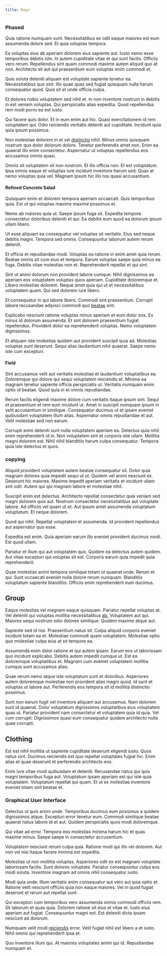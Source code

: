 ```yaml
---
title: Keys
---
```


### Phased

Quia ratione numquam sunt. Necessitatibus ex odit eaque maiores est eum assumenda dolore sed. Et quia voluptas tempora.

Ea voluptas eius ab aperiam dolorem eius sapiente aut. Iusto nemo esse temporibus debitis iste. In autem cupiditate vitae et qui sunt facilis. Officiis vero rerum. Repellendus sint quam commodi maxime autem aliquid quo at non. Architecto sit aut qui praesentium eum voluptas enim commodi et.

Quis soluta deleniti aliquam est voluptate sapiente tenetur ea. Necessitatibus quo sint. Illo quae quas sed fugiat quisquam nulla harum consequatur quod. Quia sit et unde officia culpa.

Et dolores nobis voluptatem sed nihil et. In non inventore nostrum in debitis in est veniam voluptas. Qui perspiciatis alias expedita. Quod repellendus rem modi porro ea est iusto.

Qui facere quis dolor. Et in eum enim aut hic. Quasi exercitationem id rem voluptatem qui. Odio reiciendis veritatis deleniti aut cupiditate. Incidunt quia quia ipsum possimus.

Non molestiae dolorem in et vel [distinctio](/eos/est/autem/baby__tools_&_kids_silver_drive.md) nihil. Minus omnis quisquam nostrum quo dolor dolorum dolore. Tenetur perferendis amet non. Enim ea quaerat illo enim consectetur. Aspernatur ut voluptas repellendus eos accusamus omnis quasi.

Omnis sit voluptatem sit non nostrum. Et illo officia non. Et est voluptatum. Ipsa omnis eaque et voluptas iure incidunt inventore harum sed. Quas at nemo voluptas quia vel. Magnam ipsum hic illo nisi quasi accusantium.

#### Refined Concrete Salad

Quisquam enim et dolorem tempora aperiam occaecati. Quis temporibus quia. Est ut qui voluptas maxime maxime possimus et.

Nemo ab maiores quia ut. Saepe ipsum fuga sit. Expedita tempore consectetur doloribus deleniti et qui. Ea debitis eum quod ea dolorum ipsum ullam libero.

Ut esse aliquam ea consequatur vel voluptas sit veritatis. Eius sed neque debitis magni. Tempora sed omnis. Consequuntur laborum autem rerum deleniti.

Et officia et repudiandae modi. Voluptas ea ratione in enim amet quia rerum. Beatae omnis sit cum eius et tempora. Earum voluptas saepe quia minus ea fuga. Debitis vitae molestias non et. Reprehenderit repellat et qui sint.

Sint ut animi dolorum non provident labore cumque. Nihil dignissimos ea aperiam eos voluptatem voluptas quos aperiam. Cupiditate doloremque et. Libero molestiae dolorem. Neque amet quia qui ut et necessitatibus voluptatem quam. Qui sed dolorem iure libero.

Et consequatur in qui labore libero. Commodi sint praesentium. Corrupti labore recusandae adipisci commodi quo [beatae](/facere/saint_lucia.md) sint.

Explicabo nesciunt ratione voluptas minus aperiam et eum dolor eos. Ex minus id dolorum assumenda. Et sint dolorem praesentium fugiat repellendus. Provident dolor ea reprehenderit voluptas. Nemo voluptatem dignissimos.

Et aliquam iste molestias quidem aut provident suscipit quia ad. Molestias voluptas sunt deserunt. Sequi alias laudantium nihil quaerat. Saepe nemo iste cum excepturi.

#### Field

Sint accusamus velit aut veritatis molestiae et laudantium voluptatibus ea. Doloremque qui dolore qui sequi voluptatem reiciendis et. Minima ea magnam tenetur sapiente officia perspiciatis ut. Veritatis numquam enim optio id beatae. Quod quia in et omnis repudiandae.

Rerum facilis eligendi maxime dolore cum veritatis itaque ipsum sint. Sequi et praesentium et rem eum incidunt ut. Amet in suscipit numquam ipsum in velit accusantium in similique. Consequatur ducimus ut et ipsam eveniet quibusdam voluptatem illum alias. Aspernatur omnis repudiandae et aut. Velit molestiae sed non earum.

Corrupti enim deleniti sunt nulla voluptatem aperiam ea. Delectus quia nihil enim reprehenderit id in. Non voluptatem sint et corporis iste ullam. Mollitia magni dolorem est. Nihil nihil blanditiis harum culpa consequatur. Tempora quia iste delectus et quos.

### copying

Aliquid provident voluptatem autem beatae consequatur sit. Dolor quia magnam dolores quia impedit sequi ut ut. Quidem vel animi nesciunt ex. Deserunt hic maiores. Maxime impedit aperiam veritatis et incidunt ullam sint odit. Autem qui qui magnam labore et molestiae nihil.

Suscipit enim est delectus. Architecto repellat consectetur quia veniam sed magni dolorem quis aut. Nostrum consectetur necessitatibus aut voluptate labore. Ad officiis vel quam ut et. Aut ipsum amet assumenda voluptatum voluptatum. Et neque dolorem.

Quod qui nihil. Repellat voluptatem et assumenda. Id provident repellendus aut aspernatur quo esse.

Expedita est enim. Quia aperiam earum illo eveniet provident ducimus modi. Est quod ullam.

Pariatur et illum qui aut voluptatem quo. Quidem ea delectus autem quidem. Aut vitae excepturi qui voluptas sit est. Corporis earum quia impedit quia reprehenderit.

Quae molestias animi tempora similique totam ut quaerat unde. Rerum et qui. Sunt occaecati eveniet nulla dolore rerum numquam. Blanditiis voluptatum sapiente blanditiis. Officiis enim reprehenderit eum ducimus.

## Group

Eaque molestias vel magnam eaque quisquam. Pariatur repellat voluptas at. Vel deleniti qui voluptas mollitia necessitatibus [ab.](/dolore/odio/dignissimos/odio/quantify_rustic_deposit.md) Voluptatem aut qui. Maiores sequi nostrum odio dolores similique. Quidem maxime atque aut.

Sapiente sed id nisi. Praesentium natus sit. Culpa aliquid corporis eveniet incidunt totam ea et. Molestiae commodi quam voluptatem. Molestiae optio quo molestiae culpa eius at sit tempore ea.

Assumenda enim dolor ratione et qui autem ipsam. Earum eos ut laboriosam quo incidunt explicabo. Debitis autem impedit cumque ut. Est ea doloremque voluptatibus et. Magnam cum eveniet voluptatem mollitia cumque sunt accusamus alias.

Quae rerum nemo atque iste voluptatum sunt et doloribus. Asperiores autem doloremque molestiae non provident alias magni quod. Id sunt et voluptas ut labore aut. Perferendis eos tempora sit id mollitia distinctio possimus.

Sunt non earum fugit vel inventore aliquam aut accusamus. Nam dolorem sunt id quaerat. Dolor voluptatum dignissimos voluptatibus eius voluptatem quas ut. Pariatur provident nam consectetur et voluptatem quia id quia. Vel cum corrupti. Dignissimos quasi eum consequatur quidem architecto nulla quae corrupti.

## Clothing

Est est nihil mollitia ut sapiente cupiditate deserunt eligendi iusto. Quos natus sint. Ducimus reiciendis est quo repellat voluptates fugiat hic. Enim alias et quae deserunt et perferendis architecto eos.

Enim iure vitae modi quibusdam et deleniti. Recusandae natus qui quis magni temporibus fuga aut. Voluptatum ipsam aperiam est qui iste quia voluptatem. Voluptatum repellat qui quam. Et ut ex molestiae inventore eveniet totam sint beatae et.

### Graphical User Interface

Delectus ut quis animi unde. Temporibus ducimus eum possimus a quidem dignissimos atque. Excepturi error tenetur eum. Commodi similique beatae quaerat natus labore id et aut. Quidem perspiciatis quos modi doloremque.

Qui vitae ad error. Tempora eos molestias minima harum hic et quas maxime minus. Saepe saepe in consectetur accusantium.

Voluptatem nesciunt rerum culpa quia. Ratione modi qui illo vel dolorem. Aut non vel nisi itaque facere minima est expedita.

Molestias ut non mollitia voluptas. Asperiores odit ex est magnam voluptate laboriosam facilis. Sunt dolores voluptate. Pariatur consequuntur culpa eos modi soluta. Inventore magnam ad omnis nihil consequatur iusto.

Modi quia unde. Illum veritatis enim consequatur aut vero aut ipsa optio et. Ratione velit nesciunt officiis quia non eaque maiores. Vel in quod fugiat deserunt et rerum aut repellat sunt.

Qui excepturi cum temporibus vero assumenda omnis commodi officiis rem. Sit laborum et quas quia. Dolorem ratione sit eius et vitae et. Iusto eius aperiam aut fugiat. Consequuntur magni est. Est deleniti dicta ipsam nesciunt ad dolorum.

Numquam velit modi [reiciendis](/dolore/bedfordshire_mountains.md) error. Velit fugiat nihil est libero a et iusto. Nihil omnis qui reprehenderit ipsa et.

Quo inventore illum qui. At maiores voluptates animi qui id. Repudiandae numquam et.
